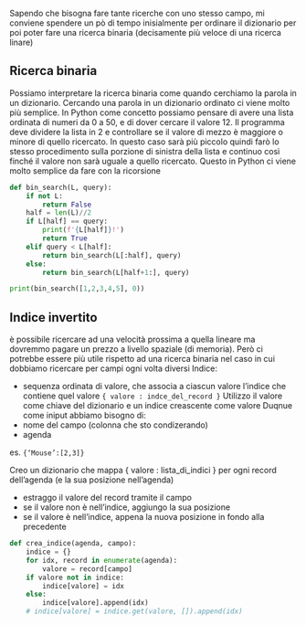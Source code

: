 Sapendo che bisogna fare tante ricerche con uno stesso campo, mi conviene spendere un pò di tempo inisialmente per ordinare il dizionario per poi poter fare una ricerca binaria (decisamente più veloce di una ricerca linare)
## Ricerca binaria
Possiamo interpretare la ricerca binaria come quando cerchiamo la parola in un dizionario. Cercando una parola in un dizionario ordinato ci viene molto più semplice. In Python come concetto possiamo pensare di avere una lista ordinata di numeri da 0 a 50, e di dover cercare il valore 12. Il programma deve dividere la lista in 2 e controllare se il valore di mezzo è maggiore o minore di quello ricercato. In questo caso sarà più piccolo quindi farò lo stesso procedimento sulla porzione di sinistra della lista e continuo così finché il valore non sarà uguale a quello ricercato. Questo in Python ci viene molto semplice da fare con la ricorsione

```python
def bin_search(L, query):
	if not L:
		return False
	half = len(L)//2
	if L[half] == query:
		print(f'{L[half]}!')
		return True
	elif query < L[half]:
		return bin_search(L[:half], query)
	else:
		return bin_search(L[half+1:], query)

print(bin_search([1,2,3,4,5], 0))

```


## Indice invertito
è possibile ricercare ad una velocità prossima a quella lineare ma dovremmo pagare un prezzo a livello spaziale (di memoria). Però ci potrebbe essere più utile rispetto ad una ricerca binaria nel caso in cui dobbiamo ricercare per campi ogni volta diversi
Indice:
- sequenza ordinata di valore, che associa a ciascun valore l’indice che contiene quel valore
`{ valore : indce_del_record }`
Utilizzo il valore come chiave del dizionario e un indice creascente come valore
Duqnue come iniput abbiamo bisogno di:
- nome del campo (colonna che sto condizerando)
- agenda

es. `{‘Mouse’:[2,3]}`

Creo un dizionario che mappa { valore : lista_di_indici } per ogni record dell’agenda (e la sua posizione nell’agenda)
- estraggo il valore del record tramite il campo
- se il valore non è nell’indice, aggiungo la sua posizione
- se il valore è nell’indice, appena la nuova posizione in fondo alla precedente


```python
def crea_indice(agenda, campo):
	indice = {}
	for idx, record in enumerate(agenda):
		valore = record[campo]
	if valore not in indice:
		indice[valore] = idx
	else:
		indice[valore].append(idx)
	# indice[valore] = indice.get(valore, []).append(idx)
```

